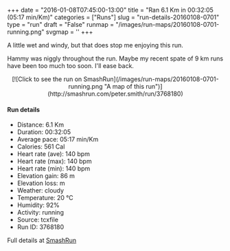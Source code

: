 +++
date = "2016-01-08T07:45:00-13:00"
title = "Ran 6.1 Km in 00:32:05 (05:17 min/Km)"
categories = ["Runs"]
slug = "run-details-20160108-0701"
type = "run"
draft = "False"
runmap = "/images/run-maps/20160108-0701-running.png"
svgmap = '<polyline points="93 47, 96 45, 100 32, 96 33, 89 31, 81 33, 80 32, 66 37, 51 49, 37 60, 25 65, 8 70, 0 66, 0 62, 9 57, 12 55, 48 33, 50 31, 64 38, 85 31, 100 32, 97 38, 98 38, 98 39, 94 46">'
+++

A little wet and windy, but that does stop me enjoying this run. 

Hammy was niggly throughout the run. Maybe my recent spate of 9 km runs have been too much too soon. I'll ease back. 



<!--more-->

<center>
[![Click to see the run on SmashRun](/images/run-maps/20160108-0701-running.png "A map of this run")](http://smashrun.com/peter.smith/run/3768180)
</center>

#### Run details

* Distance: 6.1 Km
* Duration: 00:32:05
* Average pace: 05:17 min/Km
* Calories: 561 Cal
* Heart rate (ave): 140 bpm
* Heart rate (max): 140 bpm
* Heart rate (min): 140 bpm
* Elevation gain: 86 m
* Elevation loss:  m
* Weather: cloudy
* Temperature: 20 &deg;C
* Humidity: 92%
* Activity: running
* Source: tcxfile
* Run ID: 3768180

Full details at [SmashRun](http://smashrun.com/peter.smith/run/3768180)